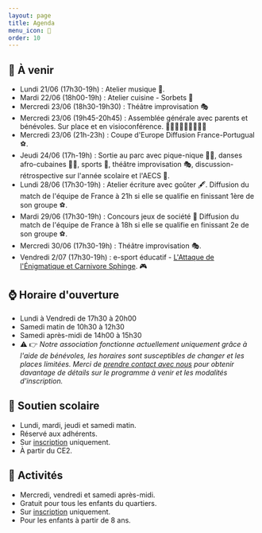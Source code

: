 ```yaml
---
layout: page
title: Agenda
menu_icon: 📅
order: 10
---
```


## 📝 À venir

* Lundi 21/06 (17h30-19h) : Atelier musique 🎹.
* Mardi 22/06 (18h00-19h) : Atelier cuisine - Sorbets 🍨
* Mercredi 23/06 (18h30-19h30) : Théâtre improvisation 🎭
* Mercredi 23/06 (19h45-20h45) : Assemblée générale avec parents et bénévoles. Sur place et en visioconférence. 👫🧑🏿‍🤝‍🧑🏼👭👫🏿
* Mercredi 23/06 (21h-23h) : Coupe d'Europe Diffusion France-Portugual ⚽.
* Jeudi 24/06 (17h-19h) : Sortie au parc avec pique-nique 🧺🥖, danses afro-cubaines 💃🏾, sports 🏓, théâtre improvisation 🎭, discussion-rétrospective sur l'année scolaire et l'AECS 👥.
* Lundi 28/06 (17h30-19h) : Atelier écriture avec goûter 🖋️. Diffusion du match de l'équipe de France à 21h si elle se qualifie en finissant 1ère de son groupe ⚽.
* Mardi 29/06 (17h30-19h) : Concours jeux de société 🎲 Diffusion du match de l'équipe de France à 18h si elle se qualifie en finissant 2e de son groupe ⚽.
* Mercredi 30/06 (17h30-19h) : Théâtre improvisation 🎭.
* Vendredi 2/07 (17h30-19h) : e-sport éducatif - [L'Attaque de l'Énigmatique et Carnivore Sphinge](https://github.com/AECS-17/AECS-rpg#lattaque-de-l%C3%A9nigmatique-et-carnivore-sphinge). 🎮

## ⌚ Horaire d'ouverture

* Lundi à Vendredi de 17h30 à 20h00
* Samedi matin de 10h30 à 12h30
* Samedi après-midi de 14h00 à 15h30
* ⚠️ 👉 *Notre association fonctionne actuellement uniquement grâce à l'aide de bénévoles, les horaires sont susceptibles de changer et les places limitées. Merci de [prendre contact avec nous](#footer) pour obtenir davantage de détails sur le programme à venir et les modalités d'inscription.*

## 🎒 Soutien scolaire

* Lundi, mardi, jeudi et samedi matin.
* Réservé aux adhérents.
* Sur [inscription](#footer) uniquement.
* À partir du CE2.

## 🎨 Activités

* Mercredi, vendredi et samedi après-midi.
* Gratuit pour tous les enfants du quartiers.
* Sur [inscription](#footer) uniquement.
* Pour les enfants à partir de 8 ans.
